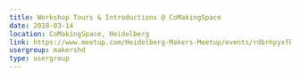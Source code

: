 ```yaml
---
title: Workshop Tours & Introductions @ CoMakingSpace
date: 2018-03-14
location: CoMakingSpace, Heidelberg
link: https://www.meetup.com/Heidelberg-Makers-Meetup/events/rdbrhpyxfbsb/
usergroup: makershd
type: usergroup
---
```

